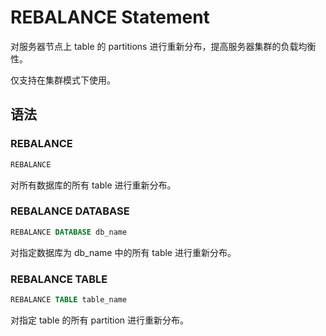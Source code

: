 # REBALANCE Statement

对服务器节点上 table 的 partitions 进行重新分布，提高服务器集群的负载均衡性。

仅支持在集群模式下使用。

## 语法

### REBALANCE

```SQL
REBALANCE
```

对所有数据库的所有 table 进行重新分布。

### REBALANCE DATABASE

```SQL
REBALANCE DATABASE db_name
```

对指定数据库为 db_name 中的所有 table 进行重新分布。

### REBALANCE TABLE

```SQL
REBALANCE TABLE table_name
```

对指定 table 的所有 partition 进行重新分布。
